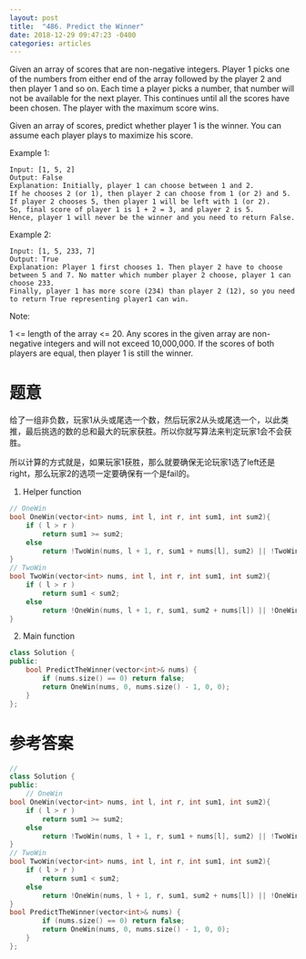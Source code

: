 ```yaml
---
layout: post
title:  "486. Predict the Winner"
date: 2018-12-29 09:47:23 -0400
categories: articles
---
```


Given an array of scores that are non-negative integers. Player 1 picks one of the numbers from either end of the array followed by the player 2 and then player 1 and so on. Each time a player picks a number, that number will not be available for the next player. This continues until all the scores have been chosen. The player with the maximum score wins.

Given an array of scores, predict whether player 1 is the winner. You can assume each player plays to maximize his score.

Example 1:
```
Input: [1, 5, 2]
Output: False
Explanation: Initially, player 1 can choose between 1 and 2. 
If he chooses 2 (or 1), then player 2 can choose from 1 (or 2) and 5. If player 2 chooses 5, then player 1 will be left with 1 (or 2). 
So, final score of player 1 is 1 + 2 = 3, and player 2 is 5. 
Hence, player 1 will never be the winner and you need to return False.
```
Example 2:
```
Input: [1, 5, 233, 7]
Output: True
Explanation: Player 1 first chooses 1. Then player 2 have to choose between 5 and 7. No matter which number player 2 choose, player 1 can choose 233.
Finally, player 1 has more score (234) than player 2 (12), so you need to return True representing player1 can win.
```
Note:

1 <= length of the array <= 20.
Any scores in the given array are non-negative integers and will not exceed 10,000,000.
If the scores of both players are equal, then player 1 is still the winner.

# 题意
给了一组非负数，玩家1从头或尾选一个数，然后玩家2从头或尾选一个，以此类推，最后挑选的数的总和最大的玩家获胜。所以你就写算法来判定玩家1会不会获胜。

所以计算的方式就是，如果玩家1获胜，那么就要确保无论玩家1选了left还是right，那么玩家2的选项一定要确保有一个是fail的。

1. Helper function
```c++
// OneWin
bool OneWin(vector<int> nums, int l, int r, int sum1, int sum2){
	if ( l > r )
		return sum1 >= sum2;
	else
		return !TwoWin(nums, l + 1, r, sum1 + nums[l], sum2) || !TwoWin(nums, l, r - 1, sum1 + nums[r], sum2)
}
// TwoWin
bool TwoWin(vector<int> nums, int l, int r, int sum1, int sum2){
	if ( l > r )
		return sum1 < sum2;
	else
		return !OneWin(nums, l + 1, r, sum1, sum2 + nums[l]) || !OneWin(nums, l, r - 1, sum1, sum2 + nums[r])
}
```
2. Main function
```c++
class Solution {
public:
    bool PredictTheWinner(vector<int>& nums) {
    	if (nums.size() == 0) return false;
        return OneWin(nums, 0, nums.size() - 1, 0, 0);
    }
};
```
# 参考答案
```c++
//
class Solution {
public:
    // OneWin
bool OneWin(vector<int> nums, int l, int r, int sum1, int sum2){
	if ( l > r )
		return sum1 >= sum2;
	else
		return !TwoWin(nums, l + 1, r, sum1 + nums[l], sum2) || !TwoWin(nums, l, r - 1, sum1 + nums[r], sum2);
}
// TwoWin
bool TwoWin(vector<int> nums, int l, int r, int sum1, int sum2){
	if ( l > r )
		return sum1 < sum2;
	else
		return !OneWin(nums, l + 1, r, sum1, sum2 + nums[l]) || !OneWin(nums, l, r - 1, sum1, sum2 + nums[r]);
}
bool PredictTheWinner(vector<int>& nums) {
    	if (nums.size() == 0) return false;
        return OneWin(nums, 0, nums.size() - 1, 0, 0);
    }
};
```
